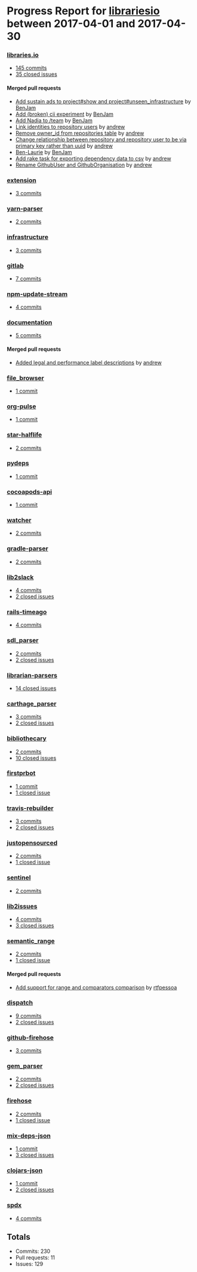 # Progress Report for [librariesio](https://github.com/librariesio) between 2017-04-01 and 2017-04-30

### [libraries.io](https://github.com/librariesio/libraries.io)

- [145 commits](https://github.com/librariesio/libraries.io/compare/master@%7B1491001200%7D...master@%7B1493593199%7D)
- [35 closed issues](https://github.com/librariesio/libraries.io/issues?utf8=%E2%9C%93&q=is%3Aissue%20closed%3A2017-04-01..2017-04-30)

#### Merged pull requests

- [Add sustain ads to project#show and project#unseen_infrastructure](https://github.com/librariesio/libraries.io/pull/1386) by [BenJam](https://github.com/BenJam)
- [Add (broken) cii experiment](https://github.com/librariesio/libraries.io/pull/1385) by [BenJam](https://github.com/BenJam)
- [Add Nadia to /team](https://github.com/librariesio/libraries.io/pull/1354) by [BenJam](https://github.com/BenJam)
- [Link identities to repository users](https://github.com/librariesio/libraries.io/pull/1353) by [andrew](https://github.com/andrew)
- [Remove owner_id from repositories table](https://github.com/librariesio/libraries.io/pull/1352) by [andrew](https://github.com/andrew)
- [Change relationship between repository and repository user to be via primary key rather than uuid](https://github.com/librariesio/libraries.io/pull/1351) by [andrew](https://github.com/andrew)
- [Ben-Laurie](https://github.com/librariesio/libraries.io/pull/1349) by [BenJam](https://github.com/BenJam)
- [Add rake task for exporting dependency data to csv](https://github.com/librariesio/libraries.io/pull/1332) by [andrew](https://github.com/andrew)
- [Rename GithubUser and GithubOrganisation](https://github.com/librariesio/libraries.io/pull/1328) by [andrew](https://github.com/andrew)

### [extension](https://github.com/librariesio/extension)

- [3 commits](https://github.com/librariesio/extension/compare/master@%7B1491001200%7D...master@%7B1493593199%7D)

### [yarn-parser](https://github.com/librariesio/yarn-parser)

- [2 commits](https://github.com/librariesio/yarn-parser/compare/master@%7B1491001200%7D...master@%7B1493593199%7D)

### [infrastructure](https://github.com/librariesio/infrastructure)

- [3 commits](https://github.com/librariesio/infrastructure/compare/master@%7B1491001200%7D...master@%7B1493593199%7D)

### [gitlab](https://github.com/librariesio/gitlab)

- [7 commits](https://github.com/librariesio/gitlab/compare/master@%7B1491001200%7D...master@%7B1493593199%7D)

### [npm-update-stream](https://github.com/librariesio/npm-update-stream)

- [4 commits](https://github.com/librariesio/npm-update-stream/compare/master@%7B1491001200%7D...master@%7B1493593199%7D)

### [documentation](https://github.com/librariesio/documentation)

- [5 commits](https://github.com/librariesio/documentation/compare/master@%7B1491001200%7D...master@%7B1493593199%7D)

#### Merged pull requests

- [Added legal and performance label descriptions](https://github.com/librariesio/documentation/pull/45) by [andrew](https://github.com/andrew)

### [file_browser](https://github.com/librariesio/file_browser)

- [1 commit](https://github.com/librariesio/file_browser/compare/master@%7B1491001200%7D...master@%7B1493593199%7D)

### [org-pulse](https://github.com/librariesio/org-pulse)

- [1 commit](https://github.com/librariesio/org-pulse/compare/master@%7B1491001200%7D...master@%7B1493593199%7D)

### [star-halflife](https://github.com/librariesio/star-halflife)

- [2 commits](https://github.com/librariesio/star-halflife/compare/master@%7B1491001200%7D...master@%7B1493593199%7D)

### [pydeps](https://github.com/librariesio/pydeps)

- [1 commit](https://github.com/librariesio/pydeps/compare/master@%7B1491001200%7D...master@%7B1493593199%7D)

### [cocoapods-api](https://github.com/librariesio/cocoapods-api)

- [1 commit](https://github.com/librariesio/cocoapods-api/compare/master@%7B1491001200%7D...master@%7B1493593199%7D)

### [watcher](https://github.com/librariesio/watcher)

- [2 commits](https://github.com/librariesio/watcher/compare/master@%7B1491001200%7D...master@%7B1493593199%7D)

### [gradle-parser](https://github.com/librariesio/gradle-parser)

- [2 commits](https://github.com/librariesio/gradle-parser/compare/master@%7B1491001200%7D...master@%7B1493593199%7D)

### [lib2slack](https://github.com/librariesio/lib2slack)

- [4 commits](https://github.com/librariesio/lib2slack/compare/master@%7B1491001200%7D...master@%7B1493593199%7D)
- [2 closed issues](https://github.com/librariesio/lib2slack/issues?utf8=%E2%9C%93&q=is%3Aissue%20closed%3A2017-04-01..2017-04-30)

### [rails-timeago](https://github.com/librariesio/rails-timeago)

- [4 commits](https://github.com/librariesio/rails-timeago/compare/master@%7B1491001200%7D...master@%7B1493593199%7D)

### [sdl_parser](https://github.com/librariesio/sdl_parser)

- [2 commits](https://github.com/librariesio/sdl_parser/compare/master@%7B1491001200%7D...master@%7B1493593199%7D)
- [2 closed issues](https://github.com/librariesio/sdl_parser/issues?utf8=%E2%9C%93&q=is%3Aissue%20closed%3A2017-04-01..2017-04-30)

### [librarian-parsers](https://github.com/librariesio/librarian-parsers)

- [14 closed issues](https://github.com/librariesio/librarian-parsers/issues?utf8=%E2%9C%93&q=is%3Aissue%20closed%3A2017-04-01..2017-04-30)

### [carthage_parser](https://github.com/librariesio/carthage_parser)

- [3 commits](https://github.com/librariesio/carthage_parser/compare/master@%7B1491001200%7D...master@%7B1493593199%7D)
- [2 closed issues](https://github.com/librariesio/carthage_parser/issues?utf8=%E2%9C%93&q=is%3Aissue%20closed%3A2017-04-01..2017-04-30)

### [bibliothecary](https://github.com/librariesio/bibliothecary)

- [2 commits](https://github.com/librariesio/bibliothecary/compare/master@%7B1491001200%7D...master@%7B1493593199%7D)
- [10 closed issues](https://github.com/librariesio/bibliothecary/issues?utf8=%E2%9C%93&q=is%3Aissue%20closed%3A2017-04-01..2017-04-30)

### [firstprbot](https://github.com/librariesio/firstprbot)

- [1 commit](https://github.com/librariesio/firstprbot/compare/master@%7B1491001200%7D...master@%7B1493593199%7D)
- [1 closed issue](https://github.com/librariesio/firstprbot/issues?utf8=%E2%9C%93&q=is%3Aissue%20closed%3A2017-04-01..2017-04-30)

### [travis-rebuilder](https://github.com/librariesio/travis-rebuilder)

- [3 commits](https://github.com/librariesio/travis-rebuilder/compare/master@%7B1491001200%7D...master@%7B1493593199%7D)
- [2 closed issues](https://github.com/librariesio/travis-rebuilder/issues?utf8=%E2%9C%93&q=is%3Aissue%20closed%3A2017-04-01..2017-04-30)

### [justopensourced](https://github.com/librariesio/justopensourced)

- [2 commits](https://github.com/librariesio/justopensourced/compare/master@%7B1491001200%7D...master@%7B1493593199%7D)
- [1 closed issue](https://github.com/librariesio/justopensourced/issues?utf8=%E2%9C%93&q=is%3Aissue%20closed%3A2017-04-01..2017-04-30)

### [sentinel](https://github.com/librariesio/sentinel)

- [2 commits](https://github.com/librariesio/sentinel/compare/master@%7B1491001200%7D...master@%7B1493593199%7D)

### [lib2issues](https://github.com/librariesio/lib2issues)

- [4 commits](https://github.com/librariesio/lib2issues/compare/master@%7B1491001200%7D...master@%7B1493593199%7D)
- [3 closed issues](https://github.com/librariesio/lib2issues/issues?utf8=%E2%9C%93&q=is%3Aissue%20closed%3A2017-04-01..2017-04-30)

### [semantic_range](https://github.com/librariesio/semantic_range)

- [2 commits](https://github.com/librariesio/semantic_range/compare/master@%7B1491001200%7D...master@%7B1493593199%7D)
- [1 closed issue](https://github.com/librariesio/semantic_range/issues?utf8=%E2%9C%93&q=is%3Aissue%20closed%3A2017-04-01..2017-04-30)

#### Merged pull requests

- [Add support for range and comparators comparison](https://github.com/librariesio/semantic_range/pull/62) by [rtfpessoa](https://github.com/rtfpessoa)

### [dispatch](https://github.com/librariesio/dispatch)

- [9 commits](https://github.com/librariesio/dispatch/compare/master@%7B1491001200%7D...master@%7B1493593199%7D)
- [2 closed issues](https://github.com/librariesio/dispatch/issues?utf8=%E2%9C%93&q=is%3Aissue%20closed%3A2017-04-01..2017-04-30)

### [github-firehose](https://github.com/librariesio/github-firehose)

- [3 commits](https://github.com/librariesio/github-firehose/compare/master@%7B1491001200%7D...master@%7B1493593199%7D)

### [gem_parser](https://github.com/librariesio/gem_parser)

- [2 commits](https://github.com/librariesio/gem_parser/compare/master@%7B1491001200%7D...master@%7B1493593199%7D)
- [2 closed issues](https://github.com/librariesio/gem_parser/issues?utf8=%E2%9C%93&q=is%3Aissue%20closed%3A2017-04-01..2017-04-30)

### [firehose](https://github.com/librariesio/firehose)

- [2 commits](https://github.com/librariesio/firehose/compare/master@%7B1491001200%7D...master@%7B1493593199%7D)
- [1 closed issue](https://github.com/librariesio/firehose/issues?utf8=%E2%9C%93&q=is%3Aissue%20closed%3A2017-04-01..2017-04-30)

### [mix-deps-json](https://github.com/librariesio/mix-deps-json)

- [1 commit](https://github.com/librariesio/mix-deps-json/compare/master@%7B1491001200%7D...master@%7B1493593199%7D)
- [3 closed issues](https://github.com/librariesio/mix-deps-json/issues?utf8=%E2%9C%93&q=is%3Aissue%20closed%3A2017-04-01..2017-04-30)

### [clojars-json](https://github.com/librariesio/clojars-json)

- [1 commit](https://github.com/librariesio/clojars-json/compare/master@%7B1491001200%7D...master@%7B1493593199%7D)
- [2 closed issues](https://github.com/librariesio/clojars-json/issues?utf8=%E2%9C%93&q=is%3Aissue%20closed%3A2017-04-01..2017-04-30)

### [spdx](https://github.com/librariesio/spdx)

- [4 commits](https://github.com/librariesio/spdx/compare/master@%7B1491001200%7D...master@%7B1493593199%7D)

## Totals

- Commits: 230
- Pull requests: 11
- Issues: 129
